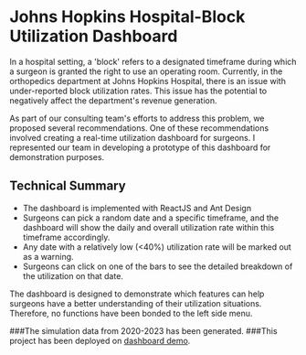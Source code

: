 # Johns Hopkins Hospital-Block Utilization Dashboard

In a hospital setting, a 'block' refers to a designated timeframe during which a surgeon is granted the right to use an operating room. Currently, in the orthopedics department at Johns Hopkins Hospital, there is an issue with under-reported block utilization rates. This issue has the potential to negatively affect the department's revenue generation.

As part of our consulting team's efforts to address this problem, we proposed several recommendations. One of these recommendations involved creating a real-time utilization dashboard for surgeons. I represented our team in developing a prototype of this dashboard for demonstration purposes.


## Technical Summary
* The dashboard is implemented with ReactJS and Ant Design
* Surgeons can pick a random date and a specific timeframe, and the dashboard will show the daily and overall utilization rate within this timeframe accordingly.
* Any date with a relatively low (<40%) utilization rate will be marked out as a warning.
* Surgeons can click on one of the bars to see the detailed breakdown of the utilization on that date.

The dashboard is designed to demonstrate which features can help surgeons have a better understanding of their utilization situations. Therefore, no functions have been bonded to the left side menu.

###The simulation data from 2020-2023 has been generated.
###This project has been deployed on [dashboard demo](https://v1.d22kn000tfs6lo.amplifyapp.com/).

